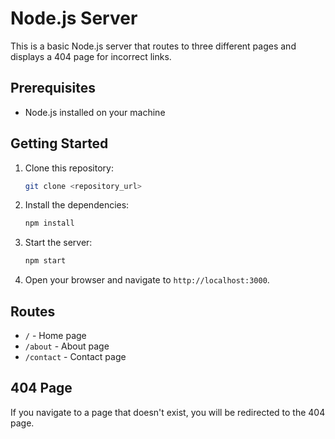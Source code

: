 # Node.js Server

This is a basic Node.js server that routes to three different pages and displays a 404 page for incorrect links.

## Prerequisites

- Node.js installed on your machine

## Getting Started

1. Clone this repository:

    ```bash
    git clone <repository_url>
    ```

2. Install the dependencies:

    ```bash
    npm install
    ```

3. Start the server:

    ```bash
    npm start
    ```

4. Open your browser and navigate to `http://localhost:3000`.

## Routes

- `/` - Home page
- `/about` - About page
- `/contact` - Contact page

## 404 Page

If you navigate to a page that doesn't exist, you will be redirected to the 404 page.

